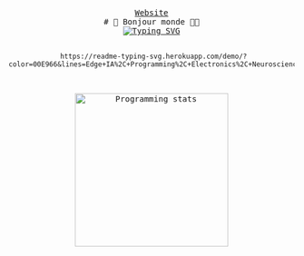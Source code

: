 <p><pre align="center"><a href="https://jlefortbesnard.fr" target="_blank">Website</a>
# 👋 Bonjour monde 👨‍💻
<a href="https://git.io/typing-svg"><img src="https://readme-typing-svg.herokuapp.com?font=Fira+Code&pause=1000&color=00E966&width=435&lines=Edge+IA%2C+Programming%2C+Electronics%2C+Neurosciences" alt="Typing SVG" /></a>

     https://readme-typing-svg.herokuapp.com/demo/?color=00E966&lines=Edge+IA%2C+Programming%2C+Electronics%2C+Neurosciences
<img src="https://github-readme-stats-sigma-five.vercel.app/api/top-langs/?username=jlefortbesnard&layout=compact"
     alt="Programming stats" align="middle" style="width:270px"/>




